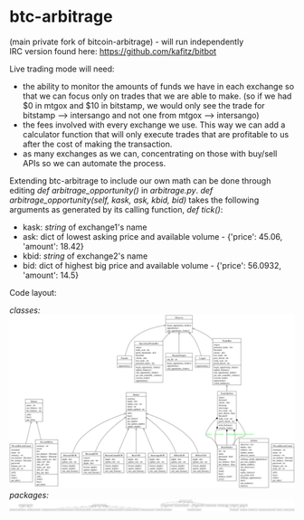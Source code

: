 btc-arbitrage
=============
(main private fork of bitcoin-arbitrage) - will run independently <br />
IRC version found here: https://github.com/kafitz/bitbot

Live trading mode will need:

* the ability to monitor the amounts of funds we have in each exchange so that we can focus only on trades that we are able to make. (so if we had $0 in mtgox and $10 in bitstamp, we would only see the trade for bitstamp --> intersango and not one from mtgox --> intersango)
* the fees involved with every exchange we use. This way we can add a calculator function that will only execute trades that are profitable to us after the cost of making the transaction.
* as many exchanges as we can, concentrating on those with buy/sell APIs so we can automate the process.

Extending btc-arbitrage to include our own math can be done through editing *def arbitrage_opportunity()* in *arbitrage.py*.
*def arbitrage_opportunity(self, kask, ask, kbid, bid)* takes the following arguments as generated by its calling function, *def tick()*:
- kask: *string* of exchange1's name
- ask: dict of lowest asking price and available volume - {'price': 45.06, 'amount': 18.42}
- kbid: *string* of exchange2's name
- bid: dict of highest big price and available volume - {'price': 56.0932, 'amount': 14.5}



Code layout:

*classes:*
![Image](https://github.com/kafitz/btc-arbitrage/blob/master/UML/classes_Arbitrage.png?raw=true)
*packages:*
![Image](https://github.com/kafitz/btc-arbitrage/blob/master/UML/packages_Arbitrage.png?raw=true)
